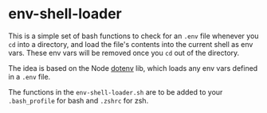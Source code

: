 # env-shell-loader

This is a simple set of bash functions to check for an `.env` file whenever you `cd` into a directory, and load the file's contents into the current shell as env vars. These env vars will be removed once you `cd` out of the directory.

The idea is based on the Node [dotenv](https://www.npmjs.com/package/dotenv) lib, which loads any env vars defined in a `.env` file.

The functions in the `env-shell-loader.sh` are to be added to your `.bash_profile` for bash and `.zshrc` for zsh.
